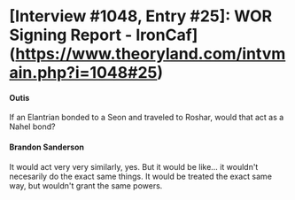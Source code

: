 # [Interview #1048, Entry #25]: WOR Signing Report - IronCaf](https://www.theoryland.com/intvmain.php?i=1048#25)

#### Outis

If an Elantrian bonded to a Seon and traveled to Roshar, would that act as a Nahel bond?

#### Brandon Sanderson

It would act very very similarly, yes. But it would be like… it wouldn't necesarily do the exact same things. It would be treated the exact same way, but wouldn't grant the same powers.

